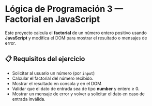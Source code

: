 # Lógica de Programación 3 — Factorial en JavaScript

Este proyecto calcula el **factorial** de un número entero positivo usando **JavaScript** y modifica el DOM para mostrar el resultado o mensajes de error.

## 📋 Requisitos del ejercicio

- Solicitar al usuario un número (por `input`)
- Calcular el factorial del número recibido.
- Mostrar el resultado en consola y en el DOM.
- Validar que el dato de entrada sea de tipo **number** y entero ≥ 0.
- Mostrar un mensaje de error y volver a solicitar el dato en caso de entrada inválida.



